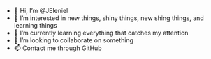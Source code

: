 - 👋 Hi, I’m @JEleniel
- 👀 I’m interested in new things, shiny things, new shing things, and learning things
- 🌱 I’m currently learning everything that catches my attention
- 💞️ I’m looking to collaborate on something
- 📫 Contact me through GitHub

<!---
JEleniel/JEleniel is a ✨ special ✨ repository because its `README.md` (this file) appears on your GitHub profile.
You can click the Preview link to take a look at your changes.
--->
